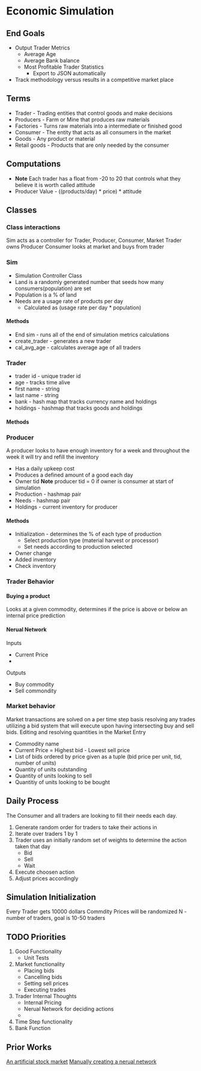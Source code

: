 # Economic Simulation
## End Goals
* Output Trader Metrics
    * Average Age
    * Average Bank balance
    * Most Profitable Trader Statistics
        * Export to JSON automatically
* Track methodology versus results in a competitive market place

## Terms
* Trader - Trading entities that control goods and make decisions
* Producers - Farm or Mine that produces raw materials
* Factories - Turns raw materials into a intermediate or finished good
* Consumer - The entity that acts as all consumers in the market
* Goods - Any product or material
* Retail goods - Products that are only needed by the consumer

## Computations
* **Note** Each trader has a float from -20 to 20 that controls what they believe it is worth called attitude
* Producer Value - ((products/day) * price) * attitude

## Classes
### Class interactions
Sim acts as a controller for Trader, Producer, Consumer, Market
Trader owns Producer
Consumer looks at market and buys from trader
### Sim
* Simulation Controller Class
* Land is a randomly generated number that seeds how many consumers(population) are set
* Population is a % of land
* Needs are a usage rate of products per day
    * Calculated as (usage rate per day * population) 
#### Methods
* End sim - runs all of the end of simulation metrics calculations
* create_trader - generates a new trader
* cal_avg_age - calculates average age of all traders
### Trader
* trader id - unique trader id
* age - tracks time alive
* first name - string
* last name - string
* bank - hash map that tracks currency name and holdings
* holdings - hashmap that tracks goods and holdings
#### Methods

### Producer
A producer looks to have enough inventory for a week and throughout the week it will try and refill the inventory
* Has a daily upkeep cost
* Produces a defined amount of a good each day
* Owner tid **Note** producer tid = 0 if owner is consumer at start of simulation
* Production - hashmap pair
* Needs - hashmap pair
* Holdings - current inventory for producer
#### Methods
* Initialization - determines the % of each type of production
    * Select production type (material harvest or processor)
    * Set needs according to production selected
* Owner change
* Added inventory
* Check inventory


### Trader Behavior
#### Buying a product
Looks at a given commodity, determines if the price is above or below an internal price prediction

#### Nerual Network 
Inputs
* Current Price
* 
Outputs
* Buy commodity
* Sell commondity

### Market behavior
Market transactions are solved on a per time step basis resolving any trades utilizing a bid system that will execute upon having intersecting buy and sell bids. Editing and resolving quantities in the 
Market Entry
* Commodity name
* Current Price = Highest bid - Lowest sell price
* List of bids ordered by price given as a tuple (bid price per unit, tid, number of units)
* Quantity of units outstanding
* Quantity of units looking to sell
* Quantitiy of units looking to be bought

## Daily Process
The Consumer and all traders are looking to fill their needs each day.
1. Generate random order for traders to take their actions in
2. Iterate over traders 1 by 1
3. Trader uses an initially random set of weights to determine the action taken that day
    * Bid
    * Sell
    * Wait
4. Execute choosen action
5. Adjust prices accordingly

## Simulation Initialization
Every Trader gets 10000 dollars
Commdity Prices will be randomized
N - number of traders, goal is 10-50 traders

## TODO Priorities
1. Good Functionality
    * Unit Tests
2. Market functionality
    * Placing bids
    * Cancelling bids
    * Setting sell prices
    * Executing trades
3. Trader Internal Thoughts
    * Internal Pricing
    * Nerual Network for deciding actions
    * 
4. Time Step functionality
5. Bank Function


## Prior Works
[An artificial stock market](https://www.researchgate.net/profile/R-Palmer-2/publication/225471692_An_artificial_stock_market/links/0fcfd513767593647d000000/An-artificial-stock-market.pdf)
[Manually creating a nerual network](https://pwy.io/en/posts/learning-to-fly-pt2/)